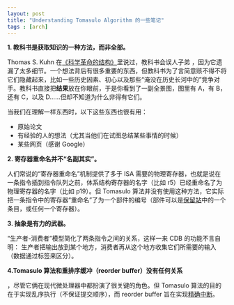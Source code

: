 ```yaml
---
layout: post
title: "Understanding Tomasulo Algorithm 的一些笔记"
tags : [arch]
---
```


**1. 教科书是获取知识的一种方法，而非全部。**

Thomas S. Kuhn 在[《科学革命的结构》](http://book.douban.com/subject/1123740/)里说过，教科书会误人子弟 ，因为它遗漏了太多细节。一个想法背后有很多重要的东西，但教科书为了言简意赅不得不将它们隐藏起来，比如一些历史因素、初心以及那些“淹没在历史长河中的”竞争对手。教科书直接把**结果**放在你眼前，于是你看到了一副全景图，图里有 A，有 B，还有 C，以及 D……但却不知道为什么非得有它们。

<!--more-->


当我们在理解一样东西时，以下这些东西也很有用：

* 原始论文
* 有经验的人的想法（尤其当他们在试图总结某些事情的时候）
* 某些网页（感谢 Google）

**2. 寄存器重命名并不“名副其实”。**


人们常说的“寄存器重命名”机制提供了多于 ISA 需要的物理寄存器，也就是说在一条指令插到指令队列之前，体系结构寄存器的名字（比如 r5）已经重命名了为物理寄存器的名字（比如 p19）。但 Tomasulo 算法并没有使用这种方法，它实际把一条指令中的寄存器“重命名”了为一个部件的编号（部件可以是[保留站](https://en.wikipedia.org/wiki/Reservation_stations)中的一个条目，或任何一个寄存器）。


**3. 抽象是有力的武器。**

“生产者-消费者”模型简化了两条指令之间的关系，这样一来 CDB 的功能不言自明： 生产者把输出放到某个地方，消费者再从这个地方收集它们所需要的输入（数据通过标签来区分）。



**4.Tomasulo 算法和重排序缓冲（reorder buffer）没有任何关系**


，尽管它俩在现代微处理器中都扮演了很关键的角色。但 Tomasulo 算法的目的在于实现乱序执行（不保证提交顺序），而 reorder buffer 旨在实现[精确中断](http://ieeexplore.ieee.org/stamp/stamp.jsp?arnumber=00004607)。

